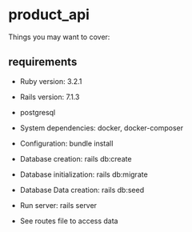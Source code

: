 # product_api

Things you may want to cover:

## requirements

- Ruby version: 3.2.1

- Rails version: 7.1.3

- postgresql

- System dependencies: docker, docker-composer

- Configuration: bundle install

- Database creation: rails db:create

- Database initialization: rails db:migrate

- Database Data creation: rails db:seed

- Run server: rails server

- See routes file to access data
